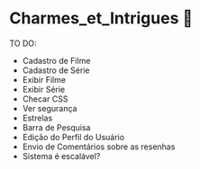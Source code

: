 # Charmes_et_Intrigues 🌷
TO DO:
- Cadastro de Filme
- Cadastro de Série
- Exibir Filme
- Exibir Série
- Checar CSS
- Ver segurança
- Estrelas
- Barra de Pesquisa
- Edição do Perfil do Usuário
- Envio de Comentários sobre as resenhas
- Sistema é escalável?

